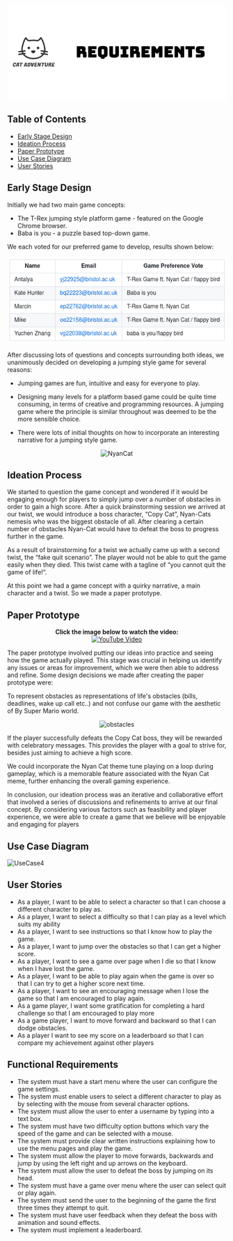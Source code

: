 <p align="center">
  <img src="Images/requirements.png" alt="logo-black">
</p>


## Table of Contents
- [Early Stage Design](#early-stage-design)
- [Ideation Process](#ideation-process)
- [Paper Prototype](#paper-prototype)
- [Use Case Diagram](#use-case-diagram)
- [User Stories](#user-stories)


## Early Stage Design

Initially we had two main game concepts: 
- The T-Rex jumping style platform game - featured on the Google Chrome browser.
- Baba is you - a puzzle based top-down game. 

We each voted for our preferred game to develop, results shown below:

<img src="/Diagrams/GameVote.png" width="550" height="200"><br>

After discussing lots of questions and concepts surrounding both ideas, we unanimously decided on developing a jumping style game for several reasons: 

- Jumping games are fun, intuitive and easy for everyone to play.

- Designing many levels for a platform based game could be quite time consuming, in terms of creative and programming resources. A jumping game where the principle is similar throughout was deemed to be the more sensible choice.

- There were lots of initial thoughts on how to incorporate an interesting narrative for a jumping style game.

<p align="center">
<img src="https://user-images.githubusercontent.com/115186584/235324060-93feb3e8-a606-4667-86dd-27eac69f9e85.gif" alt="NyanCat">
</p>


## Ideation Process
We started to question the game concept and wondered if it would be engaging enough for players to simply jump over a number of obstacles in order to gain a high score. After a quick brainstorming session we arrived at our twist, we would introduce a boss character, “Copy Cat”, Nyan-Cats nemesis who was the biggest obstacle of all. After clearing a certain number of obstacles Nyan-Cat would have to defeat the boss to progress further in the game.

As a result of brainstorming for a twist we actually came up with a second twist, the “fake quit scenario”. The player would not be able to quit the game easily when they died. This twist came with a tagline of “you cannot quit the game of life!”.

At this point we had a game concept with a quirky narrative, a main character and a twist. So we made a paper prototype.


## Paper Prototype

<p align="center">
  <b>Click the image below to watch the video:</b><br>
  <a href="https://www.youtube.com/watch?v=H8TkaA0i4RQ">
    <img src="https://img.youtube.com/vi/H8TkaA0i4RQ/0.jpg" alt="YouTube Video">
  </a>
</p>

The paper prototype involved putting our ideas into practice and seeing how the game actually played. This stage was crucial in helping us identify any issues or areas for improvement, which we were then able to address and refine. Some design decisions we made after creating the paper prototype were:

To represent obstacles as representations of life's obstacles (bills, deadlines, wake up call etc..) and not confuse our game with the aesthetic of By Super Mario world.

<div align="center">

![obstacles](https://user-images.githubusercontent.com/115186584/234699042-85274579-3e91-49ca-a159-88e5e6103487.gif)

</div>

If the player successfully defeats the Copy Cat boss, they will be rewarded with celebratory messages. This provides the player with a goal to strive for, besides just aiming to achieve a high score.

We could incorporate the Nyan Cat theme tune playing on a loop during gameplay, which is a memorable feature associated with the Nyan Cat meme, further enhancing the overall gaming experience.

In conclusion, our ideation process was an iterative and collaborative effort that involved a series of discussions and refinements to arrive at our final concept. By considering various factors such as feasibility and player experience, we were able to create a game that we believe will be enjoyable and engaging for players


## Use Case Diagram

![UseCase4](https://user-images.githubusercontent.com/115186584/234690970-902fc3c5-fa82-404a-8788-e5ccccc5ef87.png)

## User Stories
- As a player, I want to be able to select a character so that I can choose a different character to play as.
- As a player, I want to select a difficulty so that I can play as a level which suits my ability
- As a player, I want to see instructions so that I  know how to play the game.
- As a player, I want to jump over the obstacles so that I can get a higher score.
- As a player, I want to see a game over page when I die so that I know when I have lost the game.
- As a player, I want to be able to play again when the game is over so that I can try to get a higher score next time.
- As a player, I want to see an encouraging message when I lose the game so that I am encouraged to play again.
- As a game player, I want some gratification for completing a hard challenge so that I am encouraged to play more
- As a game player, I want to move forward and backward so that I can dodge obstacles.
- As a player I want to see my score on a leaderboard so that I can compare my achievement against other players

## Functional Requirements
- The system must have a start menu where the user can configure the game settings.
- The system must enable users to select a different character to play as by selecting with the mouse from several character options.
- The system must allow the user to enter a username by typing into a text box.
- The system must have two difficulty option buttons which vary the speed of the game and can be selected with a mouse.
- The system must provide clear written instructions explaining how to use the menu pages and play the game.
- The system must allow the player to move forwards, backwards and jump by using the left right and up arrows on the keyboard.
- The system must allow the user to defeat the boss by jumping on its head.
- The system must have a game over menu where the user can select quit or play again.
- The system must send the user to the beginning of the game the first three times they attempt to quit.
- The system must have user feedback when they defeat the boss with animation and sound effects.
- The system must implement a leaderboard.


